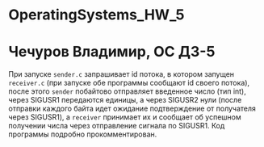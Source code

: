 # OperatingSystems_HW_5
# Чечуров Владимир, ОС ДЗ-5

При запуске `sender.c` запрашивает id потока,  в котором запущен `receiver.c` (при запуске обе программы сообщают id своего потока), после этого `sender` побайтово отправляет введенное число (тип int), через SIGUSR1 передаются единицы, а через SIGUSR2 нули (после отправки каждого байта идет ожидание подтверждение от получателя через SIGUSR1), а `receiver` принимает их и сообщает об успешном получении числа через отправление сигнала по SIGUSR1. Код программы подробно прокомментирован.
